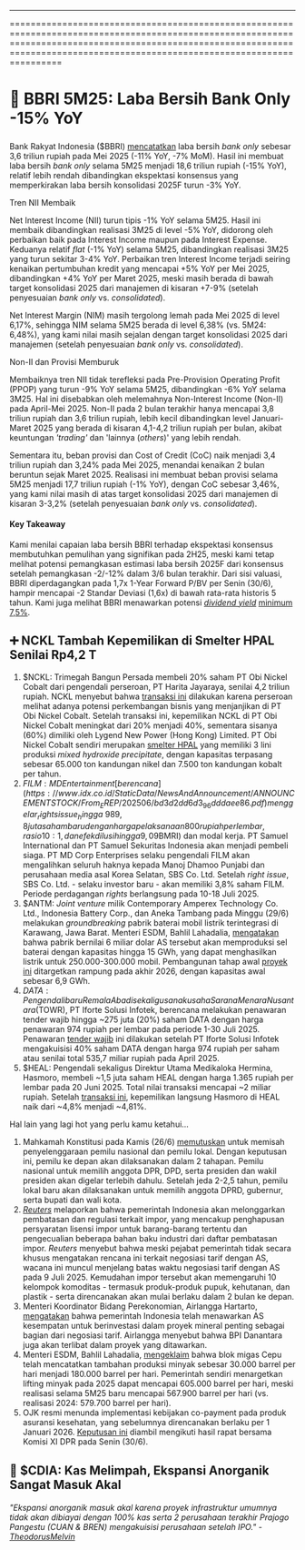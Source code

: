 ---

==================================================================================================================================================================================================================================

# 🏧 BBRI 5M25: Laba Bersih Bank Only -15% YoY

#####

#####

Bank Rakyat Indonesia ($BBRI) [mencatatkan](https://www.ir-bri.com/misc/QR/2025/BRI_Lapkeu_M05_2025_Eng.pdf) laba bersih _bank only_ sebesar 3,6 triliun rupiah pada Mei 2025 (\-11% YoY, -7% MoM). Hasil ini membuat laba bersih _bank only_ selama 5M25 menjadi 18,6 triliun rupiah (\-15% YoY), relatif lebih rendah dibandingkan ekspektasi konsensus yang memperkirakan laba bersih konsolidasi 2025F turun -3% YoY.

Tren NII Membaik

Net Interest Income (NII) turun tipis -1% YoY selama 5M25. Hasil ini membaik dibandingkan realisasi 3M25 di level -5% YoY, didorong oleh perbaikan baik pada Interest Income maupun pada Interest Expense. Keduanya relatif _flat_ (-1% YoY) selama 5M25, dibandingkan realisasi 3M25 yang turun sekitar 3-4% YoY. Perbaikan tren Interest Income terjadi seiring kenaikan pertumbuhan kredit yang mencapai +5% YoY per Mei 2025, dibandingkan +4% YoY per Maret 2025, meski masih berada di bawah target konsolidasi 2025 dari manajemen di kisaran +7-9% (setelah penyesuaian _bank only_ vs. _consolidated_).

Net Interest Margin (NIM) masih tergolong lemah pada Mei 2025 di level 6,17%, sehingga NIM selama 5M25 berada di level 6,38% (vs. 5M24: 6,48%), yang kami nilai masih sejalan dengan target konsolidasi 2025 dari manajemen (setelah penyesuaian _bank only_ vs. _consolidated_).

Non-II dan Provisi Memburuk

Membaiknya tren NII tidak terefleksi pada Pre-Provision Operating Profit (PPOP) yang turun \-9% YoY selama 5M25, dibandingkan -6% YoY selama 3M25. Hal ini disebabkan oleh melemahnya Non-Interest Income (Non-II) pada April-Mei 2025. Non-II pada 2 bulan terakhir hanya mencapai 3,8 triliun rupiah dan 3,6 triliun rupiah, lebih kecil dibandingkan level Januari-Maret 2025 yang berada di kisaran 4,1-4,2 triliun rupiah per bulan, akibat keuntungan _'trading'_ dan 'lainnya (_others_)' yang lebih rendah.

Sementara itu, beban provisi dan Cost of Credit (CoC) naik menjadi 3,4 triliun rupiah dan 3,24% pada Mei 2025, menandai kenaikan 2 bulan beruntun sejak Maret 2025. Realisasi ini membuat beban provisi selama 5M25 menjadi 17,7 triliun rupiah (\-1% YoY), dengan CoC sebesar 3,46%, yang kami nilai masih di atas target konsolidasi 2025 dari manajemen di kisaran 3-3,2% (setelah penyesuaian _bank only_ vs. _consolidated_).

#### Key Takeaway

Kami menilai capaian laba bersih BBRI terhadap ekspektasi konsensus membutuhkan pemulihan yang signifikan pada 2H25, meski kami tetap melihat potensi pemangkasan estimasi laba bersih 2025F dari konsensus setelah pemangkasan -2/-12% dalam 3/6 bulan terakhir. Dari sisi valuasi, BBRI diperdagangkan pada 1,7x 1-Year Forward P/BV per Senin (30/6), hampir mencapai -2 Standar Deviasi (1,6x) di bawah rata-rata historis 5 tahun. Kami juga melihat BBRI menawarkan potensi _[dividend yield](https://stockbit.com/post/18961657)_ [minimum 7,5%](https://stockbit.com/post/18961657).

## ➕ NCKL Tambah Kepemilikan di Smelter HPAL Senilai Rp4,2 T

1.  $NCKL: Trimegah Bangun Persada membeli 20% saham PT Obi Nickel Cobalt dari pengendali perseroan, PT Harita Jayaraya, senilai 4,2 triliun rupiah. NCKL menyebut bahwa [transaksi ini](https://www.idx.co.id/StaticData/NewsAndAnnouncement/ANNOUNCEMENTSTOCK/From_EREP/202506/49c5eebb7f_8db7c417e5.pdf) dilakukan karena perseroan melihat adanya potensi perkembangan bisnis yang menjanjikan di PT Obi Nickel Cobalt. Setelah transaksi ini, kepemilikan NCKL di PT Obi Nickel Cobalt meningkat dari 20% menjadi 40%, sementara sisanya (60%) dimiliki oleh Lygend New Power (Hong Kong) Limited. PT Obi Nickel Cobalt sendiri merupakan [smelter HPAL](https://tbpnickel.com/files/pdf_assets/Harita%20Nickel%202024%20Annual%20Report.pdf) yang memiliki 3 lini produksi _mixed hydroxide precipitate_, dengan kapasitas terpasang sebesar 65.000 ton kandungan nikel dan 7.500 ton kandungan kobalt per tahun.
2.  $FILM: MD Entertainment [berencana](https://www.idx.co.id/StaticData/NewsAndAnnouncement/ANNOUNCEMENTSTOCK/From_EREP/202506/bd3d2dd6d3_96dddaee86.pdf) menggelar _rights issue_ hingga ~989,8 juta saham baru dengan harga pelaksanaan 800 rupiah per lembar, rasio 10:1, dan efek dilusi hingga 9,09%. Potensi raihan dana dari aksi korporasi ini mencapai ~791,8 miliar rupiah, yang ditujukan untuk pembayaran pokok utang kepada Bank Mandiri ($BMRI) dan modal kerja. PT Samuel International dan PT Samuel Sekuritas Indonesia akan menjadi pembeli siaga. PT MD Corp Enterprises selaku pengendali FILM akan mengalihkan seluruh haknya kepada Manoj Dhamoo Punjabi dan perusahaan media asal Korea Selatan, SBS Co. Ltd. Setelah _right issue_, SBS Co. Ltd. - selaku investor baru - akan memiliki 3,8% saham FILM. Periode perdagangan _rights_ berlangsung pada 10-18 Juli 2025.
3.  $ANTM: _Joint venture_ milik Contemporary Amperex Technology Co. Ltd., Indonesia Battery Corp., dan Aneka Tambang pada Minggu (29/6) melakukan _groundbreaking_ pabrik baterai mobil listrik terintegrasi di Karawang, Jawa Barat. Menteri ESDM, Bahlil Lahadalia, [mengatakan](https://www.bloomberg.com/news/articles/2025-06-29/catl-breaks-ground-on-6-billion-indonesia-battery-venture) bahwa pabrik bernilai 6 miliar dolar AS tersebut akan memproduksi sel baterai dengan kapasitas hingga 15 GWh, yang dapat menghasilkan listrik untuk 250.000-300.000 mobil. Pembangunan tahap awal [proyek ini](https://www.reuters.com/world/china/indonesia-china-lithium-battery-plant-operational-by-end-2026-official-says-2025-06-29/) ditargetkan rampung pada akhir 2026, dengan kapasitas awal sebesar 6,9 GWh.
4.  $DATA: Pengendali baru Remala Abadi sekaligus anak usaha Sarana Menara Nusantara ($TOWR), PT Iforte Solusi Infotek, berencana melakukan penawaran tender wajib hingga ~275 juta (20%) saham DATA dengan harga penawaran 974 rupiah per lembar pada periode 1-30 Juli 2025. Penawaran [tender wajib](https://www.idx.co.id/StaticData/NewsAndAnnouncement/ANNOUNCEMENTSTOCK/From_EREP/202506/b5b90e3a0a_948fbe4d5b.pdf) ini dilakukan setelah PT Iforte Solusi Infotek mengakuisisi 40% saham DATA dengan harga 974 rupiah per saham atau senilai total 535,7 miliar rupiah pada April 2025.
5.  $HEAL: Pengendali sekaligus Direktur Utama Medikaloka Hermina, Hasmoro, membeli ~1,5 juta saham HEAL dengan harga 1.365 rupiah per lembar pada 20 Juni 2025. Total nilai transaksi mencapai ~2 miliar rupiah. Setelah [transaksi ini](https://www.idx.co.id/StaticData/NewsAndAnnouncement/ANNOUNCEMENTSTOCK/From_EREP/202506/7f3cb82d1a_c13954aa9b.pdf), kepemilikan langsung Hasmoro di HEAL naik dari ~4,8% menjadi ~4,81%.

Hal lain yang lagi hot yang perlu kamu ketahui...

1.  Mahkamah Konstitusi pada Kamis (26/6) [memutuskan](https://www.kompas.id/artikel/sambut-putusan-mk-pisahkan-pemilu-kpu-kurangi-jenuh-politik-permudah-tahapan) untuk memisah penyelenggaraan pemilu nasional dan pemilu lokal. Dengan keputusan ini, pemilu ke depan akan dilaksanakan dalam 2 tahapan. Pemilu nasional untuk memilih anggota DPR, DPD, serta presiden dan wakil presiden akan digelar terlebih dahulu. Setelah jeda 2-2,5 tahun, pemilu lokal baru akan dilaksanakan untuk memilih anggota DPRD, gubernur, serta bupati dan wali kota.
2.  [_Reuters_](https://www.reuters.com/world/asia-pacific/indonesia-ease-import-restrictions-goods-ahead-us-tariff-deadline-2025-06-30/) melaporkan bahwa pemerintah Indonesia akan melonggarkan pembatasan dan regulasi terkait impor, yang mencakup penghapusan persyaratan lisensi impor untuk barang-barang tertentu dan pengecualian beberapa bahan baku industri dari daftar pembatasan impor. _Reuters_ menyebut bahwa meski pejabat pemerintah tidak secara khusus mengatakan rencana ini terkait negosiasi tarif dengan AS, wacana ini muncul menjelang batas waktu negosiasi tarif dengan AS pada 9 Juli 2025. Kemudahan impor tersebut akan memengaruhi 10 kelompok komoditas - termasuk produk-produk pupuk, kehutanan, dan plastik - serta direncanakan akan mulai berlaku dalam 2 bulan ke depan.
3.  Menteri Koordinator Bidang Perekonomian, Airlangga Hartarto, [mengatakan](https://www.reuters.com/world/asia-pacific/indonesia-offers-us-opportunity-critical-minerals-joint-investment-part-tariff-2025-06-30/) bahwa pemerintah Indonesia telah menawarkan AS kesempatan untuk berinvestasi dalam proyek mineral penting sebagai bagian dari negosiasi tarif. Airlangga menyebut bahwa BPI Danantara juga akan terlibat dalam proyek yang ditawarkan.
4.  Menteri ESDM, Bahlil Lahadalia, [mengeklaim](https://www.reuters.com/business/energy/indonesia-says-exxon-boosts-production-cepu-block-2025-06-26/) bahwa blok migas Cepu telah mencatatkan tambahan produksi minyak sebesar 30.000 barrel per hari menjadi 180.000 barrel per hari. Pemerintah sendiri menargetkan lifting minyak pada 2025 dapat mencapai 605.000 barrel per hari, meski realisasi selama 5M25 baru mencapai 567.900 barrel per hari (vs. realisasi 2024: 579.700 barrel per hari).
5.  OJK resmi menunda implementasi kebijakan co-payment pada produk asuransi kesehatan, yang sebelumnya direncanakan berlaku per 1 Januari 2026. [Keputusan ini](https://keuangan.kontan.co.id/news/ojk-resmi-menunda-kebijakan-co-payment-10-asuransi-kesehatan) diambil mengikuti hasil rapat bersama Komisi XI DPR pada Senin (30/6).

## 🧠 $CDIA: Kas Melimpah, Ekspansi Anorganik Sangat Masuk Akal

###### "Ekspansi anorganik masuk akal karena proyek infrastruktur umumnya tidak akan dibiayai dengan 100% kas serta 2 perusahaan terakhir Prajogo Pangestu (CUAN & BREN) mengakuisisi perusahaan setelah IPO." - [TheodorusMelvin](https://stockbit.com/TheodorusMelvin)

#####
